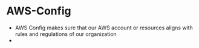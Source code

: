 # AWS-Config

- AWS Config makes sure that our AWS account or resources aligns with rules and regulations of our organization
- 
